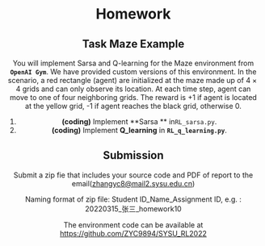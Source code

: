<center><H1>Homework</H1><center>

## Task Maze Example

You will implement Sarsa and Q-learning for the Maze environment from **`OpenAI Gym`**. We have provided custom versions of this environment. In the scenario, a red rectangle (agent) are initialized at the maze made up of $4\times4$ grids and can only observe its location. At each time step, agent can move to one of four neighboring grids. The reward is +1 if agent is located at the yellow grid,  -1 if agent reaches the black grid, otherwise 0. 

1. <strong>(coding)</strong> Implement **Sarsa ** in`RL_sarsa.py`.
2. <strong>(coding)</strong> Implement **Q_learning**  in **`RL_q_learning.py`**.

## Submission

Submit a zip fie that includes your source code and PDF of report to the email(zhangyc8@mail2.sysu.edu.cn)

Naming format of zip file: Student ID_Name_Assignment ID,  e.g. : 20220315\_张三\_homework10

The environment code can be available at https://github.com/ZYC9894/SYSU_RL2022

